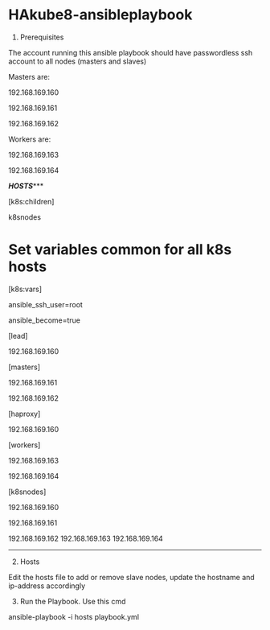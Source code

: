 # HAkube8-ansibleplaybook
1) Prerequisites

The account running this ansible playbook should have passwordless ssh account to all nodes (masters and slaves)


Masters are:

192.168.169.160

192.168.169.161

192.168.169.162


Workers are:

192.168.169.163

192.168.169.164



*****HOSTS********

[k8s:children]

k8snodes


# Set variables common for all k8s hosts

[k8s:vars]

ansible_ssh_user=root

ansible_become=true


[lead]

192.168.169.160

[masters]

192.168.169.161

192.168.169.162

[haproxy]

192.168.169.160

[workers]

192.168.169.163

192.168.169.164

[k8snodes]

192.168.169.160

192.168.169.161

192.168.169.162
192.168.169.163
192.168.169.164

********************

2) Hosts

Edit the hosts file to add or remove slave nodes, update the hostname and ip-address accordingly

3) Run the Playbook. Use this cmd

ansible-playbook -i hosts playbook.yml
